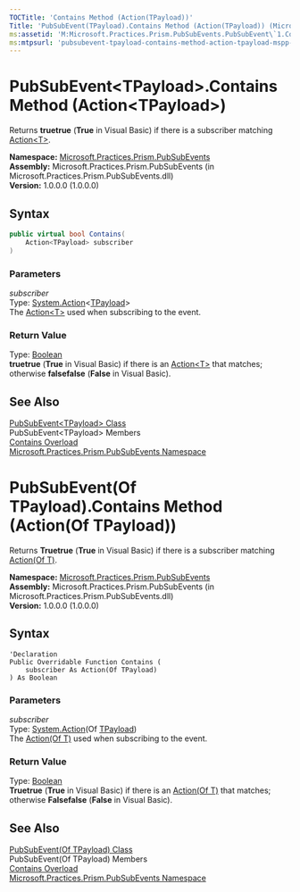```yaml
---
TOCTitle: 'Contains Method (Action(TPayload))'
Title: 'PubSubEvent(TPayload).Contains Method (Action(TPayload)) (Microsoft.Practices.Prism.PubSubEvents)'
ms:assetid: 'M:Microsoft.Practices.Prism.PubSubEvents.PubSubEvent\`1.Contains(System.Action{\`0})'
ms:mtpsurl: 'pubsubevent-tpayload-contains-method-action-tpayload-mspp-pubsubevents.md'
---
```


# PubSubEvent&lt;TPayload&gt;.Contains Method (Action&lt;TPayload&gt;)

Returns **truetrue** (**True** in Visual Basic) if there is a subscriber matching [Action&lt;T&gt;](http://msdn.microsoft.com/en-us/library/018hxwa8).

**Namespace:** [Microsoft.Practices.Prism.PubSubEvents](/patterns-practices/reference/mspp-pubsubevents-namespace)  
**Assembly:** Microsoft.Practices.Prism.PubSubEvents (in Microsoft.Practices.Prism.PubSubEvents.dll)  
**Version:** 1.0.0.0 (1.0.0.0)

## Syntax

```C#
public virtual bool Contains(
	Action<TPayload> subscriber
)
```

### Parameters

*subscriber*  
Type: [System.Action](http://msdn.microsoft.com/en-us/library/018hxwa8)&lt;[TPayload](/patterns-practices/reference/pubsubevent-tpayload-class-mspp-pubsubevents)&gt;  
The [Action&lt;T&gt;](http://msdn.microsoft.com/en-us/library/018hxwa8) used when subscribing to the event.

### Return Value

Type: [Boolean](http://msdn.microsoft.com/en-us/library/a28wyd50)  
**truetrue** (**True** in Visual Basic) if there is an [Action&lt;T&gt;](http://msdn.microsoft.com/en-us/library/018hxwa8) that matches; otherwise **falsefalse** (**False** in Visual Basic).

## See Also

[PubSubEvent&lt;TPayload&gt; Class](/patterns-practices/reference/pubsubevent-tpayload-class-mspp-pubsubevents)  
PubSubEvent&lt;TPayload&gt; Members  
[Contains Overload](/patterns-practices/reference/pubsubevent-tpayload-contains-method-mspp-pubsubevents)  
[Microsoft.Practices.Prism.PubSubEvents Namespace](/patterns-practices/reference/mspp-pubsubevents-namespace)  

# PubSubEvent(Of TPayload).Contains Method (Action(Of TPayload))

Returns **Truetrue** (**True** in Visual Basic) if there is a subscriber matching [Action(Of T)](http://msdn.microsoft.com/en-us/library/018hxwa8).

**Namespace:** [Microsoft.Practices.Prism.PubSubEvents](/patterns-practices/reference/mspp-pubsubevents-namespace)  
**Assembly:** Microsoft.Practices.Prism.PubSubEvents (in Microsoft.Practices.Prism.PubSubEvents.dll)  
**Version:** 1.0.0.0 (1.0.0.0)

## Syntax

```VB
'Declaration
Public Overridable Function Contains ( 
	subscriber As Action(Of TPayload)
) As Boolean
```

### Parameters

*subscriber*  
Type: [System.Action](http://msdn.microsoft.com/en-us/library/018hxwa8)(Of [TPayload](/patterns-practices/reference/pubsubevent-tpayload-class-mspp-pubsubevents))  
The [Action(Of T)](http://msdn.microsoft.com/en-us/library/018hxwa8) used when subscribing to the event.

### Return Value

Type: [Boolean](http://msdn.microsoft.com/en-us/library/a28wyd50)  
**Truetrue** (**True** in Visual Basic) if there is an [Action(Of T)](http://msdn.microsoft.com/en-us/library/018hxwa8) that matches; otherwise **Falsefalse** (**False** in Visual Basic).

## See Also

[PubSubEvent(Of TPayload) Class](/patterns-practices/reference/pubsubevent-tpayload-class-mspp-pubsubevents)  
PubSubEvent(Of TPayload) Members  
[Contains Overload](/patterns-practices/reference/pubsubevent-tpayload-contains-method-mspp-pubsubevents)  
[Microsoft.Practices.Prism.PubSubEvents Namespace](/patterns-practices/reference/mspp-pubsubevents-namespace)  